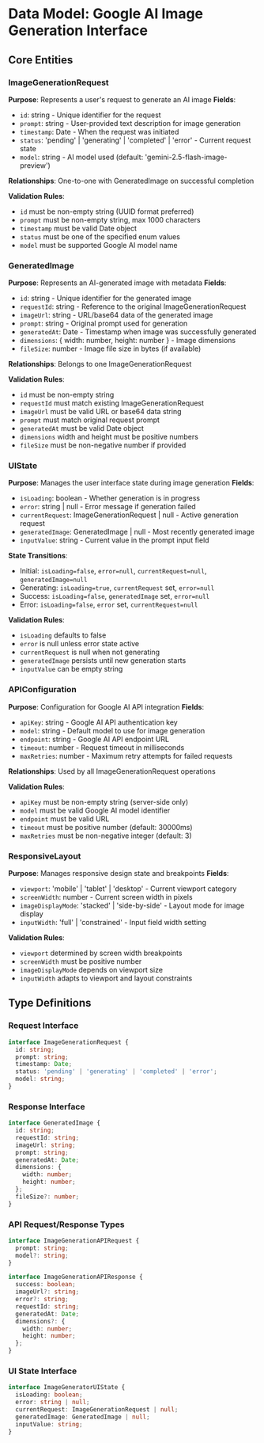 # Data Model: Google AI Image Generation Interface

## Core Entities

### ImageGenerationRequest
**Purpose**: Represents a user's request to generate an AI image
**Fields**:
- `id`: string - Unique identifier for the request
- `prompt`: string - User-provided text description for image generation
- `timestamp`: Date - When the request was initiated
- `status`: 'pending' | 'generating' | 'completed' | 'error' - Current request state
- `model`: string - AI model used (default: 'gemini-2.5-flash-image-preview')

**Relationships**: One-to-one with GeneratedImage on successful completion

**Validation Rules**:
- `id` must be non-empty string (UUID format preferred)
- `prompt` must be non-empty string, max 1000 characters
- `timestamp` must be valid Date object
- `status` must be one of the specified enum values
- `model` must be supported Google AI model name

### GeneratedImage
**Purpose**: Represents an AI-generated image with metadata
**Fields**:
- `id`: string - Unique identifier for the generated image
- `requestId`: string - Reference to the original ImageGenerationRequest
- `imageUrl`: string - URL/base64 data of the generated image
- `prompt`: string - Original prompt used for generation
- `generatedAt`: Date - Timestamp when image was successfully generated
- `dimensions`: { width: number, height: number } - Image dimensions
- `fileSize`: number - Image file size in bytes (if available)

**Relationships**: Belongs to one ImageGenerationRequest

**Validation Rules**:
- `id` must be non-empty string
- `requestId` must match existing ImageGenerationRequest
- `imageUrl` must be valid URL or base64 data string
- `prompt` must match original request prompt
- `generatedAt` must be valid Date object
- `dimensions` width and height must be positive numbers
- `fileSize` must be non-negative number if provided

### UIState
**Purpose**: Manages the user interface state during image generation
**Fields**:
- `isLoading`: boolean - Whether generation is in progress
- `error`: string | null - Error message if generation failed
- `currentRequest`: ImageGenerationRequest | null - Active generation request
- `generatedImage`: GeneratedImage | null - Most recently generated image
- `inputValue`: string - Current value in the prompt input field

**State Transitions**:
- Initial: `isLoading=false`, `error=null`, `currentRequest=null`, `generatedImage=null`
- Generating: `isLoading=true`, `currentRequest` set, `error=null`
- Success: `isLoading=false`, `generatedImage` set, `error=null`
- Error: `isLoading=false`, `error` set, `currentRequest=null`

**Validation Rules**:
- `isLoading` defaults to false
- `error` is null unless error state active
- `currentRequest` is null when not generating
- `generatedImage` persists until new generation starts
- `inputValue` can be empty string

### APIConfiguration
**Purpose**: Configuration for Google AI API integration
**Fields**:
- `apiKey`: string - Google AI API authentication key
- `model`: string - Default model to use for image generation
- `endpoint`: string - Google AI API endpoint URL
- `timeout`: number - Request timeout in milliseconds
- `maxRetries`: number - Maximum retry attempts for failed requests

**Relationships**: Used by all ImageGenerationRequest operations

**Validation Rules**:
- `apiKey` must be non-empty string (server-side only)
- `model` must be valid Google AI model identifier
- `endpoint` must be valid URL
- `timeout` must be positive number (default: 30000ms)
- `maxRetries` must be non-negative integer (default: 3)

### ResponsiveLayout
**Purpose**: Manages responsive design state and breakpoints
**Fields**:
- `viewport`: 'mobile' | 'tablet' | 'desktop' - Current viewport category
- `screenWidth`: number - Current screen width in pixels
- `imageDisplayMode`: 'stacked' | 'side-by-side' - Layout mode for image display
- `inputWidth`: 'full' | 'constrained' - Input field width setting

**Validation Rules**:
- `viewport` determined by screen width breakpoints
- `screenWidth` must be positive number
- `imageDisplayMode` depends on viewport size
- `inputWidth` adapts to viewport and layout constraints

## Type Definitions

### Request Interface
```typescript
interface ImageGenerationRequest {
  id: string;
  prompt: string;
  timestamp: Date;
  status: 'pending' | 'generating' | 'completed' | 'error';
  model: string;
}
```

### Response Interface
```typescript
interface GeneratedImage {
  id: string;
  requestId: string;
  imageUrl: string;
  prompt: string;
  generatedAt: Date;
  dimensions: {
    width: number;
    height: number;
  };
  fileSize?: number;
}
```

### API Request/Response Types
```typescript
interface ImageGenerationAPIRequest {
  prompt: string;
  model?: string;
}

interface ImageGenerationAPIResponse {
  success: boolean;
  imageUrl?: string;
  error?: string;
  requestId: string;
  generatedAt: Date;
  dimensions?: {
    width: number;
    height: number;
  };
}
```

### UI State Interface
```typescript
interface ImageGeneratorUIState {
  isLoading: boolean;
  error: string | null;
  currentRequest: ImageGenerationRequest | null;
  generatedImage: GeneratedImage | null;
  inputValue: string;
}
```